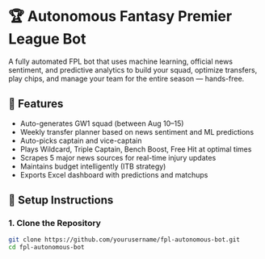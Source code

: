 # 🏆 Autonomous Fantasy Premier League Bot

A fully automated FPL bot that uses machine learning, official news sentiment, and predictive analytics to build your squad, optimize transfers, play chips, and manage your team for the entire season — hands-free.

## 🔧 Features

- Auto-generates GW1 squad (between Aug 10–15)
- Weekly transfer planner based on news sentiment and ML predictions
- Auto-picks captain and vice-captain
- Plays Wildcard, Triple Captain, Bench Boost, Free Hit at optimal times
- Scrapes 5 major news sources for real-time injury updates
- Maintains budget intelligently (ITB strategy)
- Exports Excel dashboard with predictions and matchups

## 📁 Setup Instructions

### 1. Clone the Repository

```bash
git clone https://github.com/yourusername/fpl-autonomous-bot.git
cd fpl-autonomous-bot
